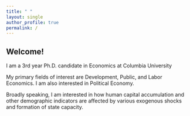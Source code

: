 ```yaml
---
title: " "
layout: single
author_profile: true
permalink: /
---
```


## Welcome!

I am a 3rd year Ph.D. candidate in Economics at Columbia University

My primary fields of interest are Development, Public, and Labor Economics. I am also interested in Political Economy. 

Broadly speaking, I am interested in how human capital accumulation and other demographic indicators are affected by various exogenous shocks and formation of state capacity. 


